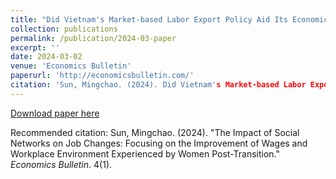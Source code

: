 ```yaml
---
title: "Did Vietnam's Market-based Labor Export Policy Aid Its Economic Take-off? A Synthetic Control Approach"
collection: publications
permalink: /publication/2024-03-paper
excerpt: ''
date: 2024-03-02
venue: 'Economics Bulletin'
paperurl: 'http://economicsbulletin.com/'
citation: 'Sun, Mingchao. (2024). Did Vietnam's Market-based Labor Export Policy Aid Its Economic Take-off? A Synthetic Control Approach <i>Economics Bulletin</i>. 4(1).'
---
```


[Download paper here](http://economicsbulletin.com/)

Recommended citation: Sun, Mingchao. (2024). "The Impact of Social Networks on Job Changes: Focusing on the Improvement of Wages and Workplace Environment Experienced by Women Post-Transition." <i>Economics Bulletin</i>. 4(1).
